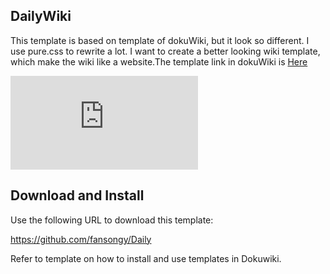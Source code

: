 ## DailyWiki
This template is based on template of dokuWiki, but it look so different. I use pure.css to rewrite a lot. I want to create a better looking wiki template, which make the wiki like a website.The template link in dokuWiki is [Here](https://www.dokuwiki.org/template:daily)

![](https://www.dokuwiki.org/lib/exe/fetch.php?tok=7b576c&media=http%3A%2F%2Fi1.tietuku.com%2Fefa2665e9c044a17.png)

## Download and Install

Use the following URL to download this template:

https://github.com/fansongy/Daily

Refer to template on how to install and use templates in Dokuwiki.
